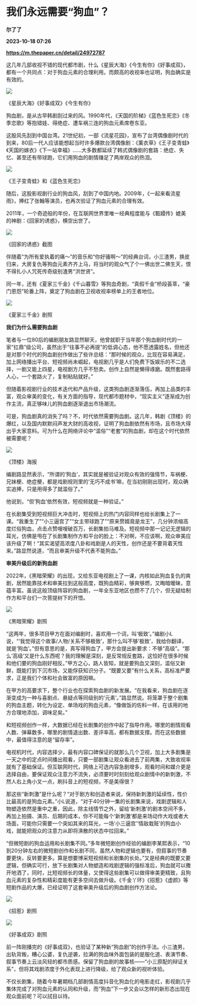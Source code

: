 # 我们永远需要“狗血”？
**尔了了**

**2023-10-18 07:26**

**https://m.thepaper.cn/detail/24972787**

这几年几部收视不错的现代都市剧，什么《星辰大海》《今生有你》《好事成双》，都有一个共同点：对于狗血元素的合理利用。而颇高的收视率也证明，狗血确实是有效的。

![](https://imagecloud.thepaper.cn/thepaper/image/274/594/663.jpg)

《星辰大海》《好事成双》《今生有你》

狗血剧，是从古早韩剧刮过来的风。1990年代，《天国的阶梯》《蓝色生死恋》《冬季恋歌》等抱错娃、得绝症、遭车祸三连的狗血元素席卷东亚。

这股风先刮到中国台湾。21世纪初，一部《流星花园》，宣布了台湾偶像剧时代的到来，80后一代人应该能想起当时许多爆款台湾偶像剧：《薰衣草》《王子变青蛙》《天国的嫁衣》《下一站幸福》......大多数都延续了韩式偶像剧的套路：绝症、失忆、甚至还有带球跑，它们用狗血的剧情赚足了两岸观众的热泪。

![](https://imagecloud.thepaper.cn/thepaper/image/274/594/562.jpg)

《王子变青蛙》和《蓝色生死恋》

随后，这股影视剧行业的狗血风，刮到了中国内地。2009年，《一起来看流星雨》，捧红了张翰等演员，也再次验证了狗血元素的合理有效。

2011年，一个奇迹般的年份，在互联网世界里唯一经典程度能与《甄嬛传》媲美的神剧：《回家的诱惑》，横空出世了。

![](https://imagecloud.thepaper.cn/thepaper/image/274/593/575.jpg)

《回家的诱惑》截图

伴随着“为所有爱执着的痛～”的音乐和“你好骚啊～”的经典台词，小三渣男，换皮归来，大房复仇等狗血元素齐齐上马，将当时的观众气了个一佛出世二佛生天，恨不得扎小人咒死传奇级别渣男“洪世贤”。

同一年，还有《夏家三千金》《千山暮雪》等狗血奇剧，“真假千金”桥段荟萃，“豪门恩怨”轮番上阵，奠定了狗血剧在卫视收视率榜单上的王者地位。

![](https://imagecloud.thepaper.cn/thepaper/image/274/593/639.jpg)

《夏家三千金》剧照

**我们为什么需要狗血剧**

笔者与一位80后的编剧朋友路显然聊天，他曾就职于当年那个狗血剧时代的一家“扛鼎”级公司，虽然出于“往事不必再提”的低调心态，他不愿透露姓名，但他还是对那个时代的狗血剧创作做出了些许总结：“那时候的观众，比现在容易满足，加上网络播出平台、短视频尚未崛起，电视剧几乎是人们免费下饭娱乐的不二选择，一剧又能上四星，电视剧方几乎不愁卖。创作上自然是懒得琢磨。既然套路得人心，一个套路火了，复制粘贴就好。”

但随着影视剧行业的技术迭代和产品升级，这类狗血剧逐渐落伍，再加上品类的丰富，观众审美的变化，有关方面的指导，现代都市题材中，“现实主义”逐渐成为创作主流，真正够味儿的狗血剧逐渐退出市场潮流。

可是，狗血剧真的消失了吗？不，时代依然需要狗血剧。这几年，韩剧《顶楼》的爆红，以及国内默默闷声发大财的高收视，证明了狗血剧依然有市场，且市场大得出乎大家意料。可为什么在网络评论中“滥俗”“老套”的狗血剧，却在这个时代依然被需要呢？

![](https://imagecloud.thepaper.cn/thepaper/image/274/593/680.jpg)

《顶楼》海报

编剧路显然表示，“所谓的‘狗血’，其实就是被验证对观众有效的强情节，车祸梗、兄妹梗、绝症梗，都是戏剧规则里的‘无巧不成书’嘛，在当初刚刚出现时，观众确实追捧，只是用得多了就滥俗了。”

他说到，“但‘狗血’依然有效，短视频就是一种验证。”

在长剧集受到短视频巨大冲击时，短视频上的热门内容同样也给长剧集上了一课。“我重生了”“小三逼宫了”“女主带球跑了”“原来赘婿竟是龙王”，几分钟浓缩高度烂俗狗血，点击点赞嗖嗖破百万，长剧集拍马难及。短视频中那一记记无逻辑的耳光，仿佛是甩在了长剧集制作方和平台的脸上：不对啊，不应该啊，观众审美应该升级了啊！“其实渴望高浓度八卦和戏剧是人的天性，创作还是不要背着天性来。”路显然说道，“而且审美升级不代表不能狗血。”

**审美升级后的新狗血剧**

2022年，《黑暗荣耀》的出现，又给东亚电视剧上了一课，内核如此狗血复仇的爽剧，居然能靠技术和审美拉到这般高度，既狗血精彩，够爽够燃，又晦暗暧昧，意蕴丰富。虽说这般顶级阵容的狗血剧，一年全东亚地区也攒不了几个，但无疑给制作方和平台们一次菩提树下的开悟。

![](https://imagecloud.thepaper.cn/thepaper/image/274/593/771.jpg)

《黑暗荣耀》剧照

“这两年，很多项目甲方在面对编剧时，喜欢用一个词，叫‘极致’。”编剧小L说，“‘我觉得这个故事/人物/关系不够极致’，那什么叫不够‘极致’，我给你翻译，就是‘狗血’。”但有意思的是，真写得狗血了，甲方会提出新要求：不够“高级”。“那么‘高级’又是什么东西呢？我的理解是深刻，是反常规反套路，这恰好在很多时候和他们要的狗血刚好相反。”甲方之心，路人皆知，就是要狗血又深刻，滥俗又新鲜，既能打到下沉市场，又能俘获知识分子。“既要又要”有什么关系，高标准严要求，正是我们个体和社会致富的原因嘛。

在甲方的高要求下，整个行业也在探索狗血剧的新发展。“在我看来，狗血剧在逐渐变成为一种与喜剧点、悬疑点等同级别的‘元素’。”路显然说。将笼罩于整个剧集的狗血主题，转化为设定、单场戏的狗血元素，“像做饭的佐料一样，在该用的地方合理地添加，调味足矣。”

和短视频创作一样，大数据已经在长剧集的创作中起了指导作用。哪里的剧情观看人数、弹幕数多，哪里的剧情退出数、差评率高，都有数据支撑。而在这些数据中，最值得注意的是“留存率”。

电视机时代，内容选择少，最有内容口碑保证的就那么几个卫视，加上大多剧集是一天之中的定点时间播出观看，只要一部剧集让观众看进去了前两集，大致收视率就有了基础保证。但互联网时代，网络上可选内容急剧增多，观看时间和媒介更是选择自由，要保证观众注意力不流失，必须要时时刻刻给观众剧情中的新刺激，不然人右上角小叉一点，刷抖音上的短视频，不是美得很？

那这些“新刺激”是什么呢？“对于剧方和创造者来说，保持新刺激的延续性，性价比最高的是狗血元素。”小L说道，“对于40分钟一集的长剧集来说，戏剧逻辑和人物塑造依然是重中之重，因此，除主线情节之外，留给‘新刺激’的剧本空间不多，再加上拍摄、演员、后期的成本，你不可能每个‘新刺激’都是来场动作大戏或者大场面，可能你只需要一个突如其来的耳光，一场‘小三逼宫’‘情敌栽赃’的狗血小戏，就能把观众的注意力从即将涣散的状态中拉回来。”

“但微短剧的狗血运用和长剧集不同。”多年微短剧创作经验的编剧李某熙表示，“10到20分钟左右的微短剧创作和长剧不同，虽然人物和逻辑也要有，但叙事的节奏要更快，反转要更多。算是想要博采短视频和长剧集的长处。”又是经典的既要又要逻辑，但确实可行，放下长剧集对人物塑造和戏剧逻辑的强标准后，狗血就可以撒开地洒了，同时，比短视频长的体量，又使得这些剧集可以做得审美更精致，且狗血元素的复杂性和精彩度能有更多空间去做升级。《千金丫环》《招惹》《虚颜》等短剧作品的大爆，已经证明了这套审美升级后的狗血剧创作方法论。

![](https://imagecloud.thepaper.cn/thepaper/image/274/593/812.jpg)

《招惹》剧照

![](https://imagecloud.thepaper.cn/thepaper/image/274/593/800.jpg)

《好事成双》剧照

前一阵刚播完的《好事成双》，也验证了某种新“狗血剧”的创作手法。小三渣男，出轨背叛，糟心公婆，复仇逆袭，拉满的狗血味外面包装的是服化道、表演节奏、叙事节奏上云淡风轻的都市质感。保留了狗血剧的故事核——“小三原配的辩证关系”，但将其戏剧浓度于外化表现上进行降级，给了观众新的视听体验。

不仅长剧集，随着今年暑期档几部剧情高度抖音化狗血化的电影走红，影视剧几乎集体完成了对狗血元素的认同和升级，而“狗血”下一步又会以怎样的新形态出现在观众面前呢？可以拭目以待。